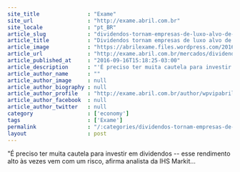 ```yaml
---
site_title               : "Exame"
site_url                 : "http://exame.abril.com.br"
site_locale              : "pt_BR"
article_slug             : "dividendos-tornam-empresas-de-luxo-alvo-de-venda-de-acoes"
article_title            : "Dividendos tornam empresas de luxo alvo de venda de ações"
article_image            : "https://abrilexame.files.wordpress.com/2016/09/size_960_16_9_acoes_460-jpg.jpg?quality=70&strip=all&w=960"
article_url              : "http://exame.abril.com.br/mercados/dividendos-tornam-empresas-de-luxo-alvo-de-venda-de-acoes/"
article_published_at     : "2016-09-16T15:18:25-03:00"
article_description      : "'É preciso ter muita cautela para investir em dividendos -- esse rendimento alto às vezes vem com um risco, afirma analista da IHS Markit..."
article_author_name      : ""
article_author_image     : null
article_author_biography : null
article_author_profile   : "http://exame.abril.com.br/author/wpvipabril/"
article_author_facebook  : null
article_author_twitter   : null
category                 : ['economy']
tags                     : ['Exame']
permalink                : "/:categories/dividendos-tornam-empresas-de-luxo-alvo-de-venda-de-acoes/"
layout                   : post
---
```


"É preciso ter muita cautela para investir em dividendos -- esse rendimento alto às vezes vem com um risco, afirma analista da IHS Markit...
